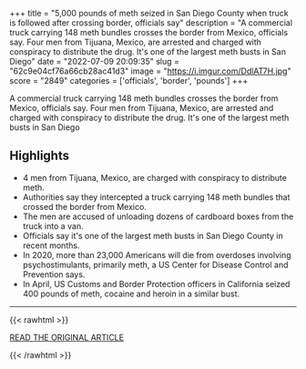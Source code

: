 +++
title = "5,000 pounds of meth seized in San Diego County when truck is followed after crossing border, officials say"
description = "A commercial truck carrying 148 meth bundles crosses the border from Mexico, officials say. Four men from Tijuana, Mexico, are arrested and charged with conspiracy to distribute the drug. It's one of the largest meth busts in San Diego"
date = "2022-07-09 20:09:35"
slug = "62c9e04cf76a66cb28ac41d3"
image = "https://i.imgur.com/DdlAT7H.jpg"
score = "2849"
categories = ['officials', 'border', 'pounds']
+++

A commercial truck carrying 148 meth bundles crosses the border from Mexico, officials say. Four men from Tijuana, Mexico, are arrested and charged with conspiracy to distribute the drug. It's one of the largest meth busts in San Diego

## Highlights

- 4 men from Tijuana, Mexico, are charged with conspiracy to distribute meth.
- Authorities say they intercepted a truck carrying 148 meth bundles that crossed the border from Mexico.
- The men are accused of unloading dozens of cardboard boxes from the truck into a van.
- Officials say it's one of the largest meth busts in San Diego County in recent months.
- In 2020, more than 23,000 Americans will die from overdoses involving psychostimulants, primarily meth, a US Center for Disease Control and Prevention says.
- In April, US Customs and Border Protection officers in California seized 400 pounds of meth, cocaine and heroin in a similar bust.

---

{{< rawhtml >}}
  <p class="article-category">
    <a target="_blank" href="https://wsvn.com/news/us-world/5000-pounds-of-meth-seized-in-san-diego-county-when-truck-is-followed-after-crossing-border-officials-say/">READ THE ORIGINAL ARTICLE</a>
  </p>
{{< /rawhtml >}}
